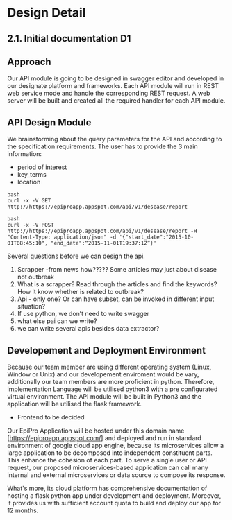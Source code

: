 # Design Detail
## 2.1. Initial	documentation D1

## Approach
[//]: # (Describe	how	you	intend	to	develop	the	API	module and	provide	the	ability to	run	it	in	Web	service	mode)
Our API module is going to be designed in swagger editor and developed in our designate platform and frameworks.
Each API module will run in REST web service mode and handle the corresponding REST request. A web server will be built and created all the required handler for each API module.

## API Design Module

[//]: # (Discuss	your	current	thinking	about	how	parameters can	be	passed	to	your module	and	how	results	are	collected.	Show	an	example	of	a	possible interaction .e.g.- sample	HTTP	calls	with	URL	and	parameters)
We brainstorming about the query parameters for the API and according to the specification requirements. The user has to provide the 3 main information:
- period of interest
- key_terms
- location

```
bash
curl -x -V GET http://https://epiproapp.appspot.com/api/v1/desease/report
```

```
bash
curl -x -V POST http://https://epiproapp.appspot.com/api/v1/desease/report -H "Content-Type: application/json" -d '{"start_date":"2015-10-01T08:45:10", "end_date":“2015-11-01T19:37:12”}'
```

Several questions before we can design the api.
1. Scrapper -from news how????? Some articles may just about disease not outbreak
2. What is a scrapper? Read through the articles and find the keywords? How it know whether is related to outbreak?
3. Api - only one? Or can have subset, can be invoked in different input situation?
4. If use python, we don’t need to write swagger
5. what else pai can we write?
6. we can write several apis besides data extractor?


## Developement and Deployment Environment
[//]: # (Present	and	justify	implementation	language,	development	and	deployment environment .e.g.	Linux,	Windows	and	specific	libraries	that	you	plan	to	use.)

Because our team member are using different operating system (Linux, Window or Unix) and our developement enviroment would be vary, additionally our team members are more proficient in python. Therefore, implementation Language will be utilised python3 with a pre configurated virtual environment. The API module will be built in Python3 and the application will be utilised the flask framework.

* Frontend to be decided

Our EpiPro Application will be hosted under this domain name [https://epiproapp.appspot.com/] and deployed and run in standard environment of google cloud app engine, because its microservices allow a large application to be decomposed into independent constituent parts. This enhance the cohesion of each part. To serve a single user or API request, our proposed microservices-based application can call many internal and external microservices or data source to compose its response.

What's more, its cloud platform has comprehensive documentation of hosting a flask python app under development and deployment. Moreover, it provides us with sufficient account quota to build and deploy our app for 12 months.


[//]: # (leave your preferrable framework, library here if you have any: Scapper-- fetch data, )

